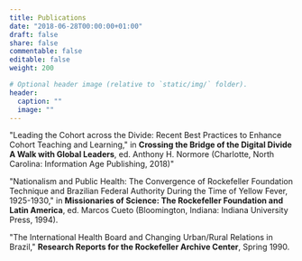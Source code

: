 ```yaml
---
title: Publications
date: "2018-06-28T00:00:00+01:00"
draft: false
share: false
commentable: false
editable: false
weight: 200

# Optional header image (relative to `static/img/` folder).
header:
  caption: ""
  image: ""
---
```


"Leading the Cohort across the Divide: Recent Best Practices to Enhance Cohort Teaching and Learning," in **Crossing the Bridge of the Digital Divide A Walk with Global Leaders**, ed. Anthony H. Normore (Charlotte, North Carolina: Information Age Publishing, 2018)"

"Nationalism and Public Health: The Convergence of Rockefeller Foundation Technique and Brazilian Federal Authority During the Time of Yellow Fever, 1925-1930," in **Missionaries of Science: The Rockefeller Foundation and Latin America**, ed. Marcos Cueto (Bloomington, Indiana: Indiana University Press, 1994).

"The International Health Board and Changing Urban/Rural Relations in Brazil," **Research Reports for the Rockefeller Archive Center**, Spring 1990.


